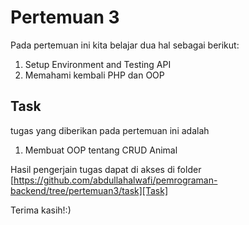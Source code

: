 # Pertemuan 3
Pada pertemuan ini kita belajar dua hal sebagai berikut:
1. Setup Environment and Testing API
2. Memahami kembali PHP dan OOP

## Task
tugas yang diberikan pada pertemuan ini adalah
1. Membuat OOP tentang CRUD Animal

Hasil pengerjain tugas dapat di akses di folder [https://github.com/abdullahalwafi/pemrograman-backend/tree/pertemuan3/task][Task]

Terima kasih!:)
